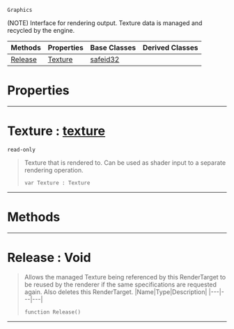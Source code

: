  `Graphics`

(NOTE) Interface for rendering output. Texture data is managed and recycled by the engine.

|Methods|Properties|Base Classes|Derived Classes|
|---|---|---|---|
|[ Release](rendertarget.md#release-void)|[ Texture](rendertarget.md#texture-zilch-engine-docu)|[safeid32](safeid32.md)| |


 #  Properties


---  
 #  Texture : [texture](texture.md)

 `read-only`

> Texture that is rendered to. Can be used as shader input to a separate rendering operation.
> ``` lang=cpp, name=Nada
> var Texture : Texture


---  
 #  Methods


---  
 #  Release : Void

> Allows the managed Texture being referenced by this RenderTarget to be reused by the renderer if the same specifications are requested again. Also deletes this RenderTarget.
> |Name|Type|Description|
> |---|---|---|
> ``` lang=cpp, name=Nada
> function Release()
> ``` 


---  
 

 